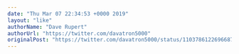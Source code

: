 ```yaml
---
date: "Thu Mar 07 22:34:53 +0000 2019"
layout: "like"
authorName: "Dave Rupert"
authorUrl: "https://twitter.com/davatron5000"
originalPost: "https://twitter.com/davatron5000/status/1103786122696687617"
---
```

